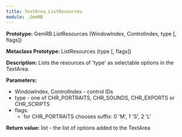 ```yaml
---
title: TextArea_ListResources
module: _GemRB
---
```


**Prototype:** GemRB.ListResources (WindowIndex, ControlIndex, type [, flags])

**Metaclass Prototype:** ListResources (type [, flags])

**Description:** Lists the resources of 'type' as selectable options in the TextArea.

**Parameters:** 
  * WindowIndex, ControlIndex - control IDs
  * type - one of CHR_PORTRAITS, CHR_SOUNDS, CHR_EXPORTS or CHR_SCRIPTS
  * flags:
    - for CHR_PORTRAITS chooses suffix: 0 'M', 1 'S', 2 'L'

**Return value:** list - the list of options added to the TextArea
